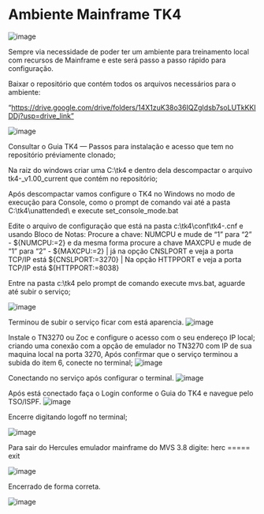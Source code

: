 # Ambiente Mainframe TK4

![image](https://github.com/MarceloMarquesdeLima/Ambiente_Mainframe_Local_TK4/assets/111276703/532d079a-c9ad-4a9f-9855-c574807ccc46)


Sempre via necessidade de poder ter um ambiente para treinamento local com recursos de Mainframe e este será passo a passo rápido para configuração.

Baixar o repositório que contém todos os arquivos necessários para o ambiente:

“https://drive.google.com/drive/folders/14X1zuK38o36IQZgIdsb7soLUTkKKIDDj?usp=drive_link”

![image](https://github.com/MarceloMarquesdeLima/Ambiente_Mainframe_Local_TK4/assets/111276703/344352b1-352f-4926-b538-635fe7f4e99f)


Consultar o Guia TK4 — Passos para instalação e acesso que tem no repositório préviamente clonado;

Na raiz do windows criar uma C:\tk4 e dentro dela descompactar o arquivo tk4-_v1.00_current que contém no repositório;

Após descompactar vamos configure o TK4 no Windows no modo de execução para Console, como o prompt de comando vai até a pasta C:\tk4\unattended\ e execute set_console_mode.bat

Edite o arquivo de configuração que está na pasta c:\tk4\conf\tk4-.cnf e usando Bloco de Notas: Procure a chave: NUMCPU e mude de “1” para “2” - ${NUMCPU:=2} e da mesma forma procure a chave MAXCPU e mude de “1” para “2” - ${MAXCPU:=2} | já na opção CNSLPORT e veja a porta TCP/IP está ${CNSLPORT:=3270} | Na opção HTTPPORT e veja a porta TCP/IP está ${HTTPPORT:=8038}

Entre na pasta c:\tk4 pelo prompt de comando execute mvs.bat, aguarde até subir o serviço;

![image](https://github.com/MarceloMarquesdeLima/Ambiente_Mainframe_Local_TK4/assets/111276703/8cd53a82-607d-44de-9551-797d0ddfce11)

Terminou de subir o serviço ficar com está aparencia.
![image](https://github.com/MarceloMarquesdeLima/Ambiente_Mainframe_Local_TK4/assets/111276703/4d2c673a-1224-4ecf-b5d0-c6aca73bf407)

Instale o TN3270 ou Zoc e configure o acesso com o seu endereço IP local; criando uma conexão com a opção de emulador no TN3270 com IP de sua maquina local na porta 3270, Após confirmar que o serviço terminou a subida do item 6, conecte no terminal;
![image](https://github.com/MarceloMarquesdeLima/Ambiente_Mainframe_Local_TK4/assets/111276703/c9440163-6485-42c6-9567-ed9cf47b641d)

Conectando no serviço após configurar o terminal.
![image](https://github.com/MarceloMarquesdeLima/Ambiente_Mainframe_Local_TK4/assets/111276703/2257c08b-91db-488e-a667-330e974345be)

Após está conectado faça o Login conforme o Guia do TK4 e navegue pelo TSO/ISPF.
![image](https://github.com/MarceloMarquesdeLima/Ambiente_Mainframe_Local_TK4/assets/111276703/ced62593-1ee8-43a8-a04b-ab35c5fb1d17)

Encerre digitando logoff no terminal;

![image](https://github.com/MarceloMarquesdeLima/Ambiente_Mainframe_Local_TK4/assets/111276703/b364d2ca-7e2a-4b73-86e9-1bba2cca241c)

Para sair do Hercules emulador mainframe do MVS 3.8 digite: herc ===== exit

![image](https://github.com/MarceloMarquesdeLima/Ambiente_Mainframe_Local_TK4/assets/111276703/54b52b03-dbb4-402a-a861-93a4677923a1)

Encerrado de forma correta.

![image](https://github.com/MarceloMarquesdeLima/Ambiente_Mainframe_Local_TK4/assets/111276703/cb25f889-be34-409b-b62e-4653e02d6fcf)










